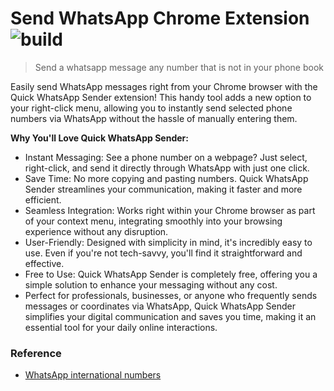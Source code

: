 # Send WhatsApp Chrome Extension ![build](https://github.com/bolshchikov/send-whatsapp-extension/workflows/build/badge.svg)

> Send a whatsapp message any number that is not in your phone book

Easily send WhatsApp messages right from your Chrome browser with the Quick WhatsApp Sender extension! This handy tool adds a new option to your right-click menu, allowing you to instantly send selected phone numbers via WhatsApp without the hassle of manually entering them.

**Why You'll Love Quick WhatsApp Sender:**

* Instant Messaging: See a phone number on a webpage? Just select, right-click, and send it directly through WhatsApp with just one click.
* Save Time: No more copying and pasting numbers. Quick WhatsApp Sender streamlines your communication, making it faster and more efficient.
* Seamless Integration: Works right within your Chrome browser as part of your context menu, integrating smoothly into your browsing experience without any disruption.
* User-Friendly: Designed with simplicity in mind, it's incredibly easy to use. Even if you're not tech-savvy, you'll find it straightforward and effective.
* Free to Use: Quick WhatsApp Sender is completely free, offering you a simple solution to enhance your messaging without any cost.
* Perfect for professionals, businesses, or anyone who frequently sends messages or coordinates via WhatsApp, Quick WhatsApp Sender simplifies your digital communication and saves you time, making it an essential tool for your daily online interactions.

### Reference
* [WhatsApp international numbers](https://faq.whatsapp.com/640432094208718?helpref=faq_content)